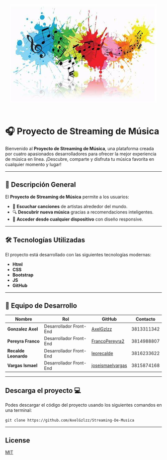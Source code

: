 <p align="center">
 <img src="./img/readme.jpeg" alt="imagen musica">
</p>
</br>

# 🎧 **Proyecto de Streaming de Música**

Bienvenido al **Proyecto de Streaming de Música**, una plataforma creada por cuatro apasionados desarrolladores para ofrecer la mejor experiencia de música en línea. ¡Descubre, comparte y disfruta tu música favorita en cualquier momento y lugar!

---

## 🚀 **Descripción General**

El **Proyecto de Streaming de Música** permite a los usuarios:

- 🎵 **Escuchar canciones** de artistas alrededor del mundo.
- 🔍 **Descubrir nueva música** gracias a recomendaciones inteligentes.
- 📱 **Acceder desde cualquier dispositivo** con diseño responsive.

---

## 🛠️ **Tecnologías Utilizadas**

El proyecto está desarrollado con las siguientes tecnologías modernas:

- **Html**
- **CSS**
- **Bootstrap**
- **JS**
- **GitHub**

---

## 👥 **Equipo de Desarrollo**

| Nombre         | Rol                             | GitHub                                           | Contacto                |
| -------------- | ------------------------------- | ------------------------------------------------ | ----------------------- |
| **Gonzalez Axel**  | Desarrollador Front-End  | [AxelGzlzz](https://github.com/AxelGzlzz)           | 3813311342          |
| **Pereyra Franco** | Desarrollador Front-End  | [FrancoPereyra2](https://github.com/FrancoPereyra2)   | 3814988807        |
| **Recalde Leonardo**| Desarrollador Front-End | [leorecalde](https://github.com/leorecalde) | 3816233622     |
| **Vargas Ismael**| Desarrollador Front-End | [joseismaelvargas](https://github.com/joseismaelvargas) | 3815874168        |

---

## Descarga el proyecto 💻

Podes descargar el código del proyecto usando los siguientes comandos en una terminal:

`git clone https://github.com/AxelGzlzz/Streaming-De-Musica`



---
## License

[MIT](https://choosealicense.com/licenses/mit/)

